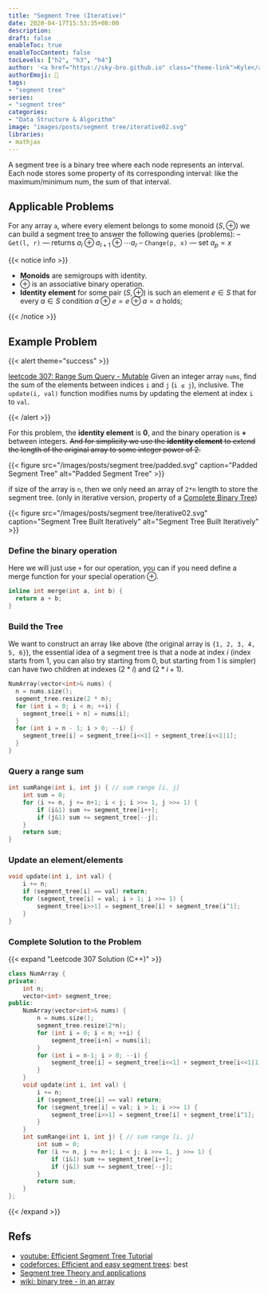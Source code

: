 ```yaml
---
title: "Segment Tree (Iterative)"
date: 2020-04-17T15:53:35+08:00
description:
draft: false
enableToc: true
enableTocContent: false
tocLevels: ["h2", "h3", "h4"]
author: '<a href="https://sky-bro.github.io" class="theme-link">Kyle</a>'
authorEmoji: 🦂
tags:
- "segment tree"
series:
- "segment tree"
categories:
- "Data Structure & Algorithm"
image: "images/posts/segment tree/iterative02.svg"
libraries:
- mathjax
---
```

A segment tree is a binary tree where each node represents an interval. Each node stores some property of its corresponding interval: like the maximum/minimum num, the sum of that interval.

<!--more-->

## Applicable Problems

For any array `a`, where every element belongs to some monoid $(S, \oplus)$ we can build a segment tree to answer the following queries (problems):
– `Get(l, r)` — returns $a_l \oplus a_{l+1} \oplus \dotsb a_r$
– `Change(p, x)` — set $a_p = x$

{{< notice info >}}

* **Monoids** are semigroups with identity.
* $\oplus$ is an associative binary operation.
* **Identity element** for some pair $(S, \oplus)$ is such an element $e \in S$ that for every $a \in S$ condition $a ⊕ e = e \oplus a = a$ holds;

{{< /notice >}}

## Example Problem

{{< alert theme="success" >}}

[leetcode 307: Range Sum Query - Mutable](https://leetcode.com/problems/range-sum-query-mutable/)
Given an integer array `nums`, find the sum of the elements between indices `i` and `j` (`i ≤ j`), inclusive.
The `update(i, val)` function modifies nums by updating the element at index `i` to `val`.

{{< /alert >}}

For this problem, the **identity element** is **0**, and the binary operation is **+** between integers.
~~And for simplicity we use the **identity element** to extend the length of the original array to some integer power of 2.~~

{{< figure src="/images/posts/segment tree/padded.svg" caption="Padded Segment Tree" alt="Padded Segment Tree" >}}

if size of the array is `n`, then we only need an array of `2*n` length to store the segment tree. (only in iterative version, property of a [Complete Binary Tree](https://en.wikipedia.org/wiki/Binary_tree#Arrays))

{{< figure src="/images/posts/segment tree/iterative02.svg" caption="Segment Tree Built Iteratively" alt="Segment Tree Built Iteratively" >}}

### Define the binary operation

Here we will just use `+` for our operation, you can if you need define a merge function for your special operation $\oplus$.

```C++
inline int merge(int a, int b) {
  return a + b;
}
```

### Build the Tree

We want to construct an array like above (the original array is `{1, 2, 3, 4, 5, 6}`), the essential idea of a segment tree is that a node at index $i$ (index starts from 1, you can also try starting from 0, but starting from 1 is simpler) can have two children at indexes $(2 \ast i)$ and $(2 \ast i + 1)$.

```C++
NumArray(vector<int>& nums) {
  n = nums.size();
  segment_tree.resize(2 * n);
  for (int i = 0; i < n; ++i) {
    segment_tree[i + n] = nums[i];
  }
  for (int i = n - 1; i > 0; --i) {
    segment_tree[i] = segment_tree[i<<1] + segment_tree[i<<1|1];
  }
}
```

### Query a range sum

```C++
int sumRange(int i, int j) { // sum range [i, j]
    int sum = 0;
    for (i += n, j += n+1; i < j; i >>= 1, j >>= 1) {
        if (i&1) sum += segment_tree[i++];
        if (j&1) sum += segment_tree[--j];
    }
    return sum;
}
```

### Update an element/elements

```C++
void update(int i, int val) {
    i += n;
    if (segment_tree[i] == val) return;
    for (segment_tree[i] = val; i > 1; i >>= 1) {
        segment_tree[i>>1] = segment_tree[i] + segment_tree[i^1];
    }
}
```

### Complete Solution to the Problem

{{< expand "Leetcode 307 Solution (C++)" >}}

```C++
class NumArray {
private:
    int n;
    vector<int> segment_tree;
public:
    NumArray(vector<int>& nums) {
        n = nums.size();
        segment_tree.resize(2*n);
        for (int i = 0; i < n; ++i) {
            segment_tree[i+n] = nums[i];
        }
        for (int i = n-1; i > 0; --i) {
            segment_tree[i] = segment_tree[i<<1] + segment_tree[i<<1|1];
        }
    }
    void update(int i, int val) {
        i += n;
        if (segment_tree[i] == val) return;
        for (segment_tree[i] = val; i > 1; i >>= 1) {
            segment_tree[i>>1] = segment_tree[i] + segment_tree[i^1];
        }
    }
    int sumRange(int i, int j) { // sum range [i, j]
        int sum = 0;
        for (i += n, j += n+1; i < j; i >>= 1, j >>= 1) {
            if (i&1) sum += segment_tree[i++];
            if (j&1) sum += segment_tree[--j];
        }
        return sum;
    }
};
```

{{< /expand >}}

## Refs

* [youtube: Efficient Segment Tree Tutorial](https://www.youtube.com/watch?v=Oq2E2yGadnU)
* [codeforces: Efficient and easy segment trees](https://codeforces.com/blog/entry/18051): best
* [Segment tree Theory and applications](http://maratona.ic.unicamp.br/MaratonaVerao2016/material/segment_tree_lecture.pdf)
* [wiki: binary tree - in an array](https://en.wikipedia.org/wiki/Binary_tree#Arrays)
